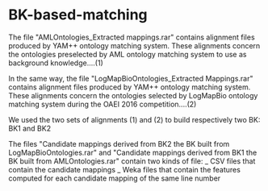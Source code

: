 # BK-based-matching
The file "AMLOntologies_Extracted mappings.rar" contains alignment files produced by YAM++ ontology matching system. These alignments concern the ontologies preselected by AML ontology matching system to use as background knowledge....(1)

In the same way, the file "LogMapBioOntologies_Extracted Mappings.rar" contains alignment files produced by YAM++ ontology matching system. These alignments concern the ontologies selected by LogMapBio ontology matching system during the OAEI 2016 competition....(2) 

We used the two sets of alignments (1) and (2) to build respectively two BK: BK1 and BK2

The files "Candidate mappings derived from BK2 the BK built from LogMapBioOntologies.rar" and "Candidate mappings derived from BK1 the BK built from AMLOntologies.rar" contain two kinds of file:
  _ CSV files that contain the candidate mappings
  _ Weka files that contain the features computed for each candidate mapping of the same line number

